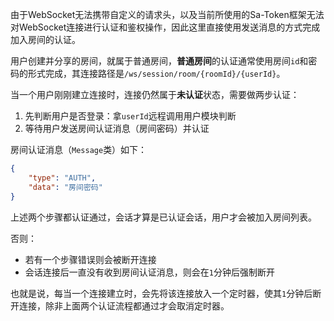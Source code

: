 由于WebSocket无法携带自定义的请求头，以及当前所使用的Sa-Token框架无法对WebSocket连接进行认证和鉴权操作，因此这里直接使用发送消息的方式完成加入房间的认证。

用户创建并分享的房间，就属于普通房间，**普通房间**的认证通常使用房间`id`和密码的形式完成，其连接路径是`/ws/session/room/{roomId}/{userId}`。

当一个用户刚刚建立连接时，连接仍然属于**未认证**状态，需要做两步认证：

1. 先判断用户是否登录：拿`userId`远程调用用户模块判断
2. 等待用户发送房间认证消息（房间密码）并认证

房间认证消息（`Message`类）如下：

```json
{
	"type": "AUTH",
	"data": "房间密码"
}
```

上述两个步骤都认证通过，会话才算是已认证会话，用户才会被加入房间列表。

否则：

- 若有一个步骤错误则会被断开连接
- 会话连接后一直没有收到房间认证消息，则会在`1`分钟后强制断开

也就是说，每当一个连接建立时，会先将该连接放入一个定时器，使其`1`分钟后断开连接，除非上面两个认证流程都通过才会取消定时器。